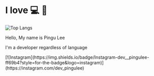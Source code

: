 # I love 💻 🎹
![Top Langs](https://github-readme-stats.vercel.app/api/top-langs/?username=dev-honing&hide_progress=true&theme=tokyonight)
<p>Hello, My name is Pingu Lee</p>
<p>I'm a developer regardless of language</p>
[![Instagram](https://img.shields.io/badge/Instagram-dev__pingulee-ff69b4?style=for-the-badge&logo=instagram)](https://instagram.com/dev_pingulee)

